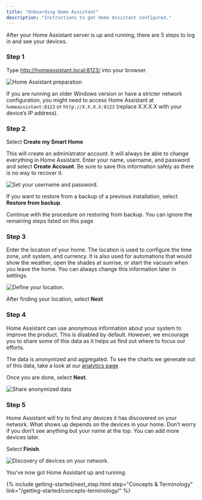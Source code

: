 ```yaml
---
title: "Onboarding Home Assistant"
description: "Instructions to get Home Assistant configured."
---
```


After your Home Assistant server is up and running, there are 5 steps to log in and see your devices.

### Step 1

Type <http://homeassistant.local:8123/> into your browser.

![Home Assistant preparation](/images/getting-started/onboarding_preparing_01_.png)

If you are running an older Windows version or have a stricter network configuration, you might need to access Home Assistant at `homeassistant:8123` or `http://X.X.X.X:8123` (replace X.X.X.X with your device’s IP address).

### Step 2

Select **Create my Smart Home**

This will create an administrator account. It will always be able to change everything in Home Assistant. Enter your name, username, and password and select **Create Account**.   Be sure to save this information safely as there is no way to recover it.

![Set your username and password.](/images/getting-started/username.png)

If you want to restore from a backup of a previous installation, select **Restore from backup**.

Continue with the procedure on restoring from backup. You can ignore the remaining steps listed on this page

### Step 3

Enter the location of your home. The location is used to configure the time zone, unit system, and currency. It is also used for automations that would show the weather, open the shades at sunrise, or start the vacuum when you leave the home. You can always change this information later in settings.

![Define your location.](/images/getting-started/onboarding_location.png)

 After finding your location, select **Next**

### Step 4

Home Assistant can use anonymous information about your system to improve the product. This is disabled by default. However, we encourage you to share some of this data as it helps us find out where to focus our efforts.  


The data is anonymized and aggregated. To see the charts we generate out of this data, take a look at our [analytics page](https://analytics.home-assistant.io/)

Once you are done, select **Next**.

![Share anonymized data](/images/getting-started/onboarding_share_anonymized_info.png)

### Step 5

Home Assistant will try to find any devices it has discovered on your network. What shows up depends on the devices in your home. Don’t worry if you don’t see anything but your name at the top. You can add more devices later.

Select **Finish**.

![Discovery of devices on your network.](/images/getting-started/onboarding_devices.png)

You’ve now got Home Assistant up and running.

{% include getting-started/next_step.html step="Concepts & Terminology" link="/getting-started/concepts-terminology/" %}